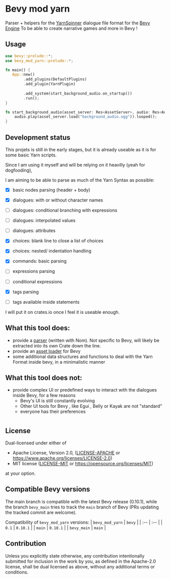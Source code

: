 # Bevy mod yarn

Parser + helpers for the [YarnSpinner](https://github.com/YarnSpinnerTool/YarnSpinner) dialogue file format for the [Bevy Engine](https://github.com/bevyengine/bevy)
To be able to create narrative games and more in Bevy !


## Usage


```rust no_run
use bevy::prelude::*;
use bevy_mod_yarn::prelude::*;

fn main() {
   App::new()
        .add_plugins(DefaultPlugins)
        .add_plugin(YarnPlugin)
        
        .add_system(start_background_audio.on_startup())
        .run();
}

fn start_background_audio(asset_server: Res<AssetServer>, audio: Res<Audio>) {
    audio.play(asset_server.load("background_audio.ogg")).looped();
}
```


## Development status

This projets is still in the early stages, but it is already useable as it is for some basic Yarn scripts.

Since I am using it myself and will be relying on it heavilly (yeah for dogfooding), 

I am aiming to be able to parse as much of the Yarn Syntax as possible: 

- [x] basic nodes parsing (header + body)
- [x] dialogues: with or without character names
- [ ] dialogues: conditional branching with expressions
- [ ] dialogues: interpolated values
- [ ] dialogues: attributes

- [x] choices: blank line to close a list of choices
- [x] choices: nested/ indentation handling 

- [x] commands: basic parsing

- [ ] expressions parsing
- [ ] conditional expressions

- [x] tags parsing
- [ ] tags available inside statements 


I will put it on crates.io once I feel it is useable enough.

## What this tool does:

- provide a [parser](./src/parser/) (written with Nom). Not specific to Bevy, will likely be extracted into its own Crate down the line.
- provide an [asset loader](./src/yarn_loader.rs) for Bevy
- some additional data structures and functions to deal with the Yarn Format inside bevy, in a minimalistic manner

## What this tool does not:

- provide complex UI or predefined ways to interact with the dialogues inside Bevy, for a few reasons
    * Bevy's UI is still constantly evolving
    * Other UI tools for Bevy , like Egui , Belly or Kayak are not "standard"
    * everyone has their preferences

#

## License

Dual-licensed under either of

- Apache License, Version 2.0, ([LICENSE-APACHE](/LICENSE-APACHE) or https://www.apache.org/licenses/LICENSE-2.0)
- MIT license ([LICENSE-MIT](/LICENSE-MIT) or https://opensource.org/licenses/MIT)

at your option.


## Compatible Bevy versions

The main branch is compatible with the latest Bevy release (0.10.1), while the branch `bevy_main` tries to track the `main` branch of Bevy (PRs updating the tracked commit are welcome).

Compatibility of `bevy_mod_yarn` versions:
| `bevy_mod_yarn`     | `bevy` |
| :--                 |  :--   |
| `0.1`               | `0.10.1` |
| `main`              | `0.10.1` |
| `bevy_main`         | `main` |


## Contribution

Unless you explicitly state otherwise, any contribution intentionally submitted
for inclusion in the work by you, as defined in the Apache-2.0 license, shall be dual licensed as above, without any
additional terms or conditions.



[bevy]: https://bevyengine.org/
